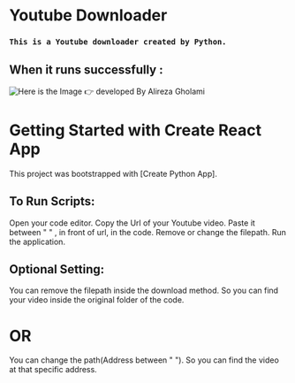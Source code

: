 # Youtube Downloader
### `This is a Youtube downloader created by Python.`
## When it runs successfully  :
![Here is the Image](https://imgur.com/IZm7A1b.jpg)
👉 developed By Alireza Gholami
# Getting Started with Create React App

This project was bootstrapped with [Create Python App].

## To Run Scripts:

Open your code editor.
Copy the Url of your Youtube video.
Paste it between " " , in front of url, in the code.
Remove or change the filepath.
Run the application.

## Optional Setting:

You can remove the filepath inside the download method.
So you can find your video inside the original folder of the code.

# OR

You can change the path(Address between " ").
So you can find the video at that specific address.



